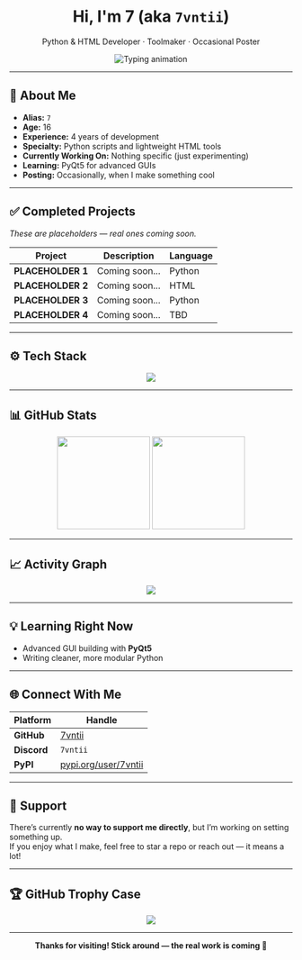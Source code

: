<h1 align="center">Hi, I'm <strong>7</strong> (aka <code>7vntii</code>)</h1>
<p align="center">Python & HTML Developer · Toolmaker · Occasional Poster</p>

<div align="center">
  <img src="https://readme-typing-svg.demolab.com?font=Fira+Code&pause=1000&color=F70000&width=440&center=true&lines=Building+random+tools+for+fun;4+years+of+Python+experience;Currently+learning+PyQt5;Check+back+for+real+projects+soon!" alt="Typing animation" />
</div>

---

## 🧠 About Me

- **Alias:** `7`  
- **Age:** 16  
- **Experience:** 4 years of development  
- **Specialty:** Python scripts and lightweight HTML tools  
- **Currently Working On:** Nothing specific (just experimenting)  
- **Learning:** PyQt5 for advanced GUIs  
- **Posting:** Occasionally, when I make something cool

---

## ✅ Completed Projects

_These are placeholders — real ones coming soon._

| Project         | Description           | Language |
|-----------------|-----------------------|----------|
| **PLACEHOLDER 1** | Coming soon...        | Python   |
| **PLACEHOLDER 2** | Coming soon...        | HTML     |
| **PLACEHOLDER 3** | Coming soon...        | Python   |
| **PLACEHOLDER 4** | Coming soon...        | TBD      |

---

## ⚙️ Tech Stack

<div align="center">
  <img src="https://skillicons.dev/icons?i=python,html,github,terminal" />
</div>

---

## 📊 GitHub Stats

<div align="center">
  <img src="https://github-readme-stats.vercel.app/api?username=7vntii&show_icons=true&theme=tokyonight" height="165" />
  <img src="https://github-readme-streak-stats.herokuapp.com/?user=7vntii&theme=tokyonight" height="165" />
</div>

---

## 📈 Activity Graph

<div align="center">
  <img src="https://github-readme-activity-graph.vercel.app/graph?username=7vntii&theme=react-dark" />
</div>

---

## 💡 Learning Right Now

- Advanced GUI building with **PyQt5**
- Writing cleaner, more modular Python

---

## 🌐 Connect With Me

| Platform   | Handle |
|------------|--------|
| **GitHub** | [7vntii](https://github.com/7vntii) |
| **Discord** | `7vntii` |
| **PyPI**   | [pypi.org/user/7vntii](https://pypi.org/user/7vntii) |

---

## 💖 Support

There’s currently **no way to support me directly**, but I’m working on setting something up.  
If you enjoy what I make, feel free to star a repo or reach out — it means a lot!

---

## 🏆 GitHub Trophy Case

<div align="center">
  <img src="https://github-profile-trophy.vercel.app/?username=7vntii&theme=onedark&no-frame=true&title=Followers,Stars,Commit,Repositories" />
</div>

---

<div align="center">
  <strong>Thanks for visiting! Stick around — the real work is coming 👀</strong>
</div>
